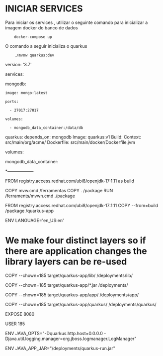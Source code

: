 # INICIAR SERVICES

Para iniciar os services , utilizar o seguinte comando para inicializar a imagem docker do banco de dados
```shell script
    docker-compose up
```

O comando a seguir inicializa o quarkus 
```shell script
    ./mvnw quarkus:dev
```


version: '3.7'

services:

  mongodb:

    image: mongo:latest

    ports: 

      - 27017:27017

    volumes:

      - mongodb_data_container:/data/db

  quarkus:
    depends_on: mongodb
    Image: quarkus:v1
    Build: 
      Context: src/main/org/acme/
      Dockerfile: src/main/docker/Dockerfile.jvm



volumes:

  mongodb_data_container:







*——————



FROM registry.access.redhat.com/ubi8/openjdk-17:1.11 as build

COPY mvw.cmd /ferramentas
COPY . /package
RUN /ferraments/mvwn.cmd ./package


FROM registry.access.redhat.com/ubi8/openjdk-17:1.11
COPY --from=build /package /quarkus-app





ENV LANGUAGE='en_US:en'







# We make four distinct layers so if there are application changes the library layers can be re-used

COPY --chown=185 target/quarkus-app/lib/ /deployments/lib/

COPY --chown=185 target/quarkus-app/*.jar /deployments/

COPY --chown=185 target/quarkus-app/app/ /deployments/app/

COPY --chown=185 target/quarkus-app/quarkus/ /deployments/quarkus/




EXPOSE 8080

USER 185

ENV JAVA_OPTS="-Dquarkus.http.host=0.0.0.0 -Djava.util.logging.manager=org.jboss.logmanager.LogManager"

ENV JAVA_APP_JAR="/deployments/quarkus-run.jar"

